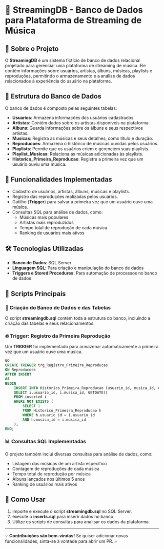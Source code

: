 # 🎵 StreamingDB - Banco de Dados para Plataforma de Streaming de Música

## 📌 Sobre o Projeto

O **StreamingDB** é um sistema fictício de banco de dados relacional projetado para gerenciar uma plataforma de streaming de música. Ele contém informações sobre usuários, artistas, álbuns, músicas, playlists e reproduções, permitindo o armazenamento e a análise de dados relacionados à experiência do usuário na plataforma.

## 📂 Estrutura do Banco de Dados

O banco de dados é composto pelas seguintes tabelas:

- **Usuarios**: Armazena informações dos usuários cadastrados.
- **Artistas**: Contém dados sobre os artistas disponíveis na plataforma.
- **Albuns**: Guarda informações sobre os álbuns e seus respectivos artistas.
- **Musicas**: Registra as músicas e seus detalhes, como título e duração.
- **Reproducoes**: Armazena o histórico de músicas ouvidas pelos usuários.
- **Playlists**: Permite que os usuários criem e gerenciem suas playlists.
- **Playlist_Musicas**: Relaciona as músicas adicionadas às playlists.
- **Historico_Primeira_Reproducao**: Registra a primeira vez que um usuário ouviu uma música.

## 🚀 Funcionalidades Implementadas

- Cadastro de usuários, artistas, álbuns, músicas e playlists.
- Registro das reproduções realizadas pelos usuários.
- Gatilho (**Trigger**) para salvar a primeira vez que um usuário ouve uma música.
- Consultas SQL para análise de dados, como:
  - Músicas mais populares
  - Artistas mais reproduzidos
  - Tempo total de reprodução de cada música
  - Ranking de usuários mais ativos

## 🛠️ Tecnologias Utilizadas

- **Banco de Dados**: SQL Server
- **Linguagem SQL**: Para criação e manipulação do banco de dados
- **Triggers e Stored Procedures**: Para automação de processos no banco de dados

## 📜 Scripts Principais

### 🎯 Criação do Banco de Dados e das Tabelas

O script **streamingdb.sql** contém toda a estrutura do banco, incluindo a criação das tabelas e seus relacionamentos.

### 🔥 Trigger: Registro da Primeira Reprodução

Um **TRIGGER** foi implementado para armazenar automaticamente a primeira vez que um usuário ouve uma música.

```sql
GO
CREATE TRIGGER trg_Registro_Primeira_Reproducao
ON Reproducoes
AFTER INSERT
AS
BEGIN
    INSERT INTO Historico_Primeira_Reproducao (usuario_id, musica_id, data_primeira_reproducao)
    SELECT i.usuario_id, i.musica_id, GETDATE()
    FROM inserted i
    WHERE NOT EXISTS (
        SELECT 1
        FROM Historico_Primeira_Reproducao h
        WHERE h.usuario_id = i.usuario_id
        AND h.musica_id = i.musica_id
    );
END;
```

### 📊 Consultas SQL Implementadas

O projeto também inclui diversas consultas para análise de dados, como:

- Listagem das músicas de um artista específico
- Contagem de reproduções de cada música
- Tempo total de reprodução por música
- Álbuns lançados nos últimos 5 anos
- Ranking de usuários mais ativos

## 📎 Como Usar

1. Importe e execute o script **streamingdb.sql** no SQL Server.
2. execute o **inserts.sql** para inserir dados no banco
3. Utilize os scripts de consultas para analisar os dados da plataforma.


---

💡 **Contribuições são bem-vindas!** Se quiser adicionar novas funcionalidades, sinta-se à vontade para abrir um PR. 🎶

